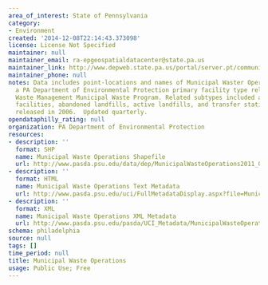 ```yaml
---
area_of_interest: State of Pennsylvania
category:
- Environment
created: '2014-12-08T22:14:43.373098'
license: License Not Specified
maintainer: null
maintainer_email: ra-epgeospatialdatacenter@state.pa.us
maintainer_link: http://www.depweb.state.pa.us/portal/server.pt/community/dep_home/5968
maintainer_phone: null
notes: Data includes point-locations and names of Municipal Waster Operations, or
  a PA Department of Environmental Protection primary facility type related to the
  Waste Management Municipal Waste Program. Related subtypes included are composting
  facilities, abandoned landfills, active landfills, and transfer stations.  Originally
  released in 2006.  Updated quarterly.
opendataphilly_rating: null
organization: PA Department of Environmental Protection
resources:
- description: ''
  format: SHP
  name: Municipal Waste Operations Shapefile
  url: http://www.pasda.psu.edu/data/dep/MunicipalWasteOperations2011_04.zip
- description: ''
  format: HTML
  name: Municipal Waste Operations Text Metadata
  url: http://www.pasda.psu.edu/uci/FullMetadataDisplay.aspx?file=MunicipalWasteOperations2011_04.xml
- description: ''
  format: XML
  name: Municipal Waste Operations XML Metadata
  url: http://www.pasda.psu.edu/pasda/UCI_Metadata/MunicipalWasteOperations2011_04.xml
schema: philadelphia
source: null
tags: []
time_period: null
title: Municipal Waste Operations
usage: Public Use; Free
---
```

